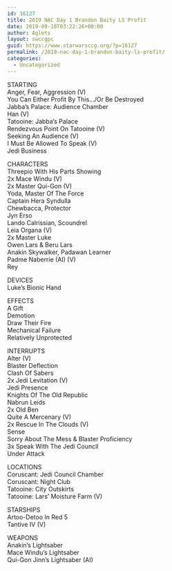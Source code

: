 ```yaml
---
id: 16127
title: 2019 NAC Day 1 Brandon Baity LS Profit
date: 2019-09-10T03:22:26+00:00
author: Aglets
layout: swccgpc
guid: https://www.starwarsccg.org/?p=16127
permalink: /2019-nac-day-1-brandon-baity-ls-profit/
categories:
  - Uncategorized
---
```

STARTING  
Anger, Fear, Aggression (V)  
You Can Either Profit By This…/Or Be Destroyed  
Jabba&#8217;s Palace: Audience Chamber  
Han (V)  
Tatooine: Jabba&#8217;s Palace  
Rendezvous Point On Tatooine (V)  
Seeking An Audience (V)  
I Must Be Allowed To Speak (V)  
Jedi Business

CHARACTERS  
Threepio With His Parts Showing  
2x Mace Windu (V)  
2x Master Qui-Gon (V)  
Yoda, Master Of The Force  
Captain Hera Syndulla  
Chewbacca, Protector  
Jyn Erso  
Lando Calrissian, Scoundrel  
Leia Organa (V)  
2x Master Luke  
Owen Lars & Beru Lars  
Anakin Skywalker, Padawan Learner  
Padme Naberrie (AI) (V)  
Rey

DEVICES  
Luke&#8217;s Bionic Hand

EFFECTS  
A Gift  
Demotion  
Draw Their Fire  
Mechanical Failure  
Relatively Unprotected

INTERRUPTS  
Alter (V)  
Blaster Deflection  
Clash Of Sabers  
2x Jedi Levitation (V)  
Jedi Presence  
Knights Of The Old Republic  
Nabrun Leids  
2x Old Ben  
Quite A Mercenary (V)  
2x Rescue In The Clouds (V)  
Sense  
Sorry About The Mess & Blaster Proficiency  
3x Speak With The Jedi Council  
Under Attack

LOCATIONS  
Coruscant: Jedi Council Chamber  
Coruscant: Night Club  
Tatooine: City Outskirts  
Tatooine: Lars&#8217; Moisture Farm (V)

STARSHIPS  
Artoo-Detoo In Red 5  
Tantive IV (V)

WEAPONS  
Anakin&#8217;s Lightsaber  
Mace Windu&#8217;s Lightsaber  
Qui-Gon Jinn&#8217;s Lightsaber (AI)